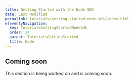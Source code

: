 ```yaml
---
title: Getting Started with the Node SDK
date: Last Modified
permalink: tutorials/getting-started-node-sdk/index.html
eleventyNavigation:
  key: TutorialsGettingStartedNodeSdk
  order: 24
  parent: TutorialsGettingStarted
  title: Node
---
```


## Coming soon

This section is being worked on and is coming soon.